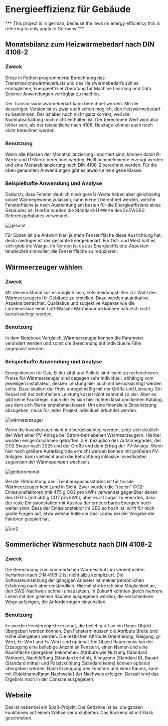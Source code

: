 # Energieeffizienz für Gebäude

*** This project is in german, because the laws on energy efficiency this is referring to only apply to Germany ***

## Monatsbilanz zum Heizwärmebedarf nach DIN 4108-2

### Zweck
Diese in Python programmierte Berechnung des Transmissionswärmeverlusts und des Heizwärmebedarfs soll es ermöglichen, Energieeffizienzberatung für Machine Learning und Data Science Anwendungen verfügbar zu machen. 

Der Transmissionswärmebedarf kann berechnet werden. Mit der derzeitigen Version ist es zwar auch schon möglich, den Heizwärmebedarf zu bestimmen. Der ist aber noch nicht ganz korrekt, weil die Nachtabschaltung noch nicht enthalten ist. Der berechnete Wert wird also höher sein, als der tatsächliche nach 4108. Heiztage können auch noch nicht berechnet werden. 

### Benutzung
Wenn alle Klassen der Monatsbilanzierung importiert sind, können damit R-Werte und U-Werte berechnet werden, Hüllflächenelemente erzeugt werden und eine Monatsbilanzierung nach DIN 4108-2 berechnet werden. Für die oben genannten Anwendungen gibt es jeweils eine eigene Klasse.

### Beispielhafte Anwendung und Analyse
Dadurch, dass Fenster deutlich niedrigere U-Werte haben aber gleichzeitig solare Wärmegewinne zulassen, kann hiermit berechnet werden, welche Fensterfläche je nach Ausrichtung am besten für die Energieeffizienz eines Gebäudes ist. Hierfür wurden die Standard-U-Werte des EnEV/GEG Referenzgebäudes verwendet.

![gesamt](https://user-images.githubusercontent.com/72806562/109390911-adf8c280-7914-11eb-9ab2-10f9ae8b1693.png)

Für Süden ist die Antwort klar: je mehr Fensterfläche diese Ausrichtung hat, desto niedriger ist der gesamte Energiebedarf.
Für Ost- und West hält es sich grob die Waage. 
Im Norden ist es aus Energieeffizienz-Aspekten tendenziell sinnvoller, die Fensterfläche zu reduzieren.


## Wärmeerzeuger wählen

### Zweck
Mit diesem Modul soll es möglich sein, Entscheidungshilfen zur Wahl des Wärmeerzeugers für Gebäude zu erstellen. Dazu werden quantitative Aspekte betrachtet. Qualitative und subjektive Aspekte wie die Lärmemission einer Luft-Wasser-Wärmepumpe können natürlich nicht berücksichtigt werden.

### Benutzung
In dem Notebook Vergleich_Wärmeerzeuger können die Parameter verändert werden und somit die Berechnung auf individuelle Fälle angepasst werden.

### Beispielhafte Anwendung und Analyse
Energiekosten für Gas, Elektrizität und Pellets sind leicht zu recherchieren. Preise für Wärmeerzeuger sind dagegen sehr individuell, abhängig vom jeweiligen Installateur, dessen Leistung hier auch mit berücksichtigt werden sollte. Dazu skaliert der Preis unregelmäßig mit der Größe und Leistung. Ein Kessel mit der zehnfachen Leistung kostet nicht zehnmal so viel. Aber es gibt keine Faustregel, nach der es sich hier richten lässt und keinen Katalog, aus dem sich Werte entnehmen lassen. Um eine finanzielle Einschätzung abzugeben, muss für jedes Projekt individuell erkundet werden.

![wärmeerzeuger](https://user-images.githubusercontent.com/72806562/109392575-29f70880-791d-11eb-9381-9ca23aed8633.png)

Wenn die Investkosten nicht mit berücksichtigt werden, zeigt sich deutlich der Wert einer PV-Anlage bei Strom-betriebenen Wärmeerzeugern. Hierbei wurden einige Annahmen getroffen, z.B. bezüglich des Autarkiegrades, der CO2 Steuer nach 2025 und der Größe und dem Ertrag der PV-Anlage. Wenn hier noch größere Autarkiegrade erreicht werden können mit größeren PV-Anlagen, kann vielleicht auch die Betrachtung inklusive Investkosten zugunsten der Wärmepumpen wechseln.

![geldpromonat](https://user-images.githubusercontent.com/72806562/109416930-8c094980-79c1-11eb-988e-996974b0e44b.png)

Bei der Betrachtung des Treibhausgasausstoßes ist für fossile Wärmeerzeuger kein Land in Sicht. Zwar wurden die "realen" CO2-Emissionsfaktoren (mit 475 g CO2 pro kWh) verwendet gegenüber denen des GEG's (mit 560 g CO2 pro kWh), aber es ist sogar zu erwarten, dass der reale Emissionsfaktor mit Ausbau der erneuerbaren Energien noch weiter sinkt. Dass der Emissionsfaktor im GEG so hoch ist, wirft für mich große Fragen auf, etwa welche Rolle die Gas-Lobby bei der Vergabe der Faktoren gespielt hat. 

![co2](https://user-images.githubusercontent.com/72806562/109416650-dd183e00-79bf-11eb-8274-3114e02a5fc6.png)


## Sommerlicher Wärmeschutz nach DIN 4108-2

### Zweck
Die Berechnung zum sommerlichen Wärmeschutz im vereinfachten Verfahren nach DIN 4108-2 ist nicht allzu kompliziert. Die Softwareumsetzung der gängigen Anbieter ist meiner persönlichen Erfahrung nach aber umständlich. Hiermit strebe ich eine Möglichkeit an, den SWS-Nachweis schnell umzusetzen.
In Zukunft könnten gleich mehrere Listen mit den gleichen Räumen ausgegeben werden, die verschiedene Wege aufzeigen, die Anforderungen einzuhalten.

### Benutzung
Es werden Fensterobjekte erzeugt, die beliebig oft an ein Raum-Objekt übergeben werden können. Den Fenstern müssen die Attribute Breite und Höhe übergeben werden. Die restlichen Attribute Orientierung, Neigung, g-Wert, Fc-Wert und Fs-Wert sind optional. 
Ein Objekt Raum muss bei der Erzeugung eine beliebige Anzahl an Fenstern, einen Namen und eine Raumfläche übergeben bekommen. Attribute wie Nutzung (Standard Wohnen), Nachtlüftung (Standard erhöht), Klimazone (Standard B), Bauart (Standard mittel) und Passivkühlung (Standard keine) können optional übergeben werden.
Nach Erzeugung des Fensters und eines Raums, kann mit ObjektnameRaum.Nachweis() der Nachweis erfolgen. Derzeit wird das Ergebnis noch in der Console ausgegeben.

## Website

Das ist nebenbei ein Spaß-Projekt. Der Gedanke ist es, die ganzen Funktionen auf einem Webserver anzubieten. Das Backend ist mit Flask geschrieben. 

